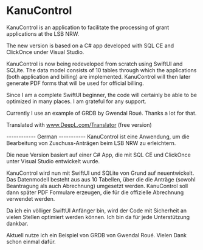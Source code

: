 # KanuControl

KanuControl is an application to facilitate the processing of grant applications at the LSB NRW. 

The new version is based on a C# app developed with SQL CE and ClickOnce under Visual Studio. 

KanuControl is now being redeveloped from scratch using SwiftUI and SQLite. The data model consists of 10 tables through which the applications (both application and billing) are implemented. KanuControl will then later generate PDF forms that will be used for official billing.

Since I am a complete SwiftUI beginner, the code will certainly be able to be optimized in many places. I am grateful for any support.

Currently I use an example of GRDB by Gwendal Roué. Thanks a lot for that.

Translated with www.DeepL.com/Translator (free version)

------------ German -----------
KanuControl ist eine Anwendung, um die Bearbeitung von Zuschuss-Anträgen beim LSB NRW zu erleichtern. 

Die neue Version basiert auf einer C# App, die mit SQL CE und ClickOnce unter Visual Studio entwickelt wurde. 

KanuControl wird nun mit SwiftUI und SQLite von Grund auf neuentwickelt. Das Datenmodell besteht aus aus 10 Tabellen, über die die Anträge (sowohl Beantragung als auch Abrechnung) umgesetzt werden. KanuControl soll dann später PDF Formulare erzeugen, die für die offizielle Abrechnung verwendet werden.

Da ich ein völliger SwiftUI Anfänger bin, wird der Code mit Sicherheit an vielen Stellen optimiert werden können. Ich bin da für jede Unterstützung dankbar.

Aktuell nutze ich ein Beispiel von GRDB von Gwendal Roué. Vielen Dank schon einmal dafür.
